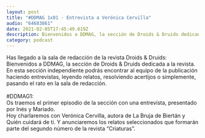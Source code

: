```yaml
---
layout: post
title: "#DDMAG 1x01 - Entrevista a Verónica Cervilla"
audio: "64683861"
date: 2021-02-05T17:45:49.619Z
description: Bienvenidos a DDMAG, la sección de Droids & Druids dedicada a la revista
category: podcast
---
```

Has llegado a la sala de redacción de la revista Droids & Druids: Bienvenidos a DDMAG, la sección de Droids & Druids dedicada a la revista. En esta sección independiente podrás encontrar al equipo de la publicación haciendo entrevistas, leyendo relatos, resolviendo acertijos o simplemente, pasando el rato en la sala de redacción.\
\
#DDMAG1:\
Os traemos el primer episodio de la sección con una entrevista, presentado por Inés y Mariado.\
Hoy charlaremos con Verónica Cervilla, autora de La Bruja de Biertán y Quién cuidará de ti. Y anunciaremos los relatos seleccionados que formarán parte del segundo número de la revista “Criaturas”.